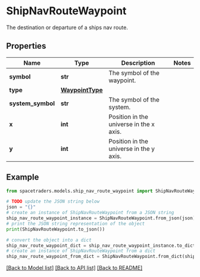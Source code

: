 # ShipNavRouteWaypoint

The destination or departure of a ships nav route.

## Properties

Name | Type | Description | Notes
------------ | ------------- | ------------- | -------------
**symbol** | **str** | The symbol of the waypoint. | 
**type** | [**WaypointType**](WaypointType.md) |  | 
**system_symbol** | **str** | The symbol of the system. | 
**x** | **int** | Position in the universe in the x axis. | 
**y** | **int** | Position in the universe in the y axis. | 

## Example

```python
from spacetraders.models.ship_nav_route_waypoint import ShipNavRouteWaypoint

# TODO update the JSON string below
json = "{}"
# create an instance of ShipNavRouteWaypoint from a JSON string
ship_nav_route_waypoint_instance = ShipNavRouteWaypoint.from_json(json)
# print the JSON string representation of the object
print(ShipNavRouteWaypoint.to_json())

# convert the object into a dict
ship_nav_route_waypoint_dict = ship_nav_route_waypoint_instance.to_dict()
# create an instance of ShipNavRouteWaypoint from a dict
ship_nav_route_waypoint_from_dict = ShipNavRouteWaypoint.from_dict(ship_nav_route_waypoint_dict)
```
[[Back to Model list]](../README.md#documentation-for-models) [[Back to API list]](../README.md#documentation-for-api-endpoints) [[Back to README]](../README.md)


